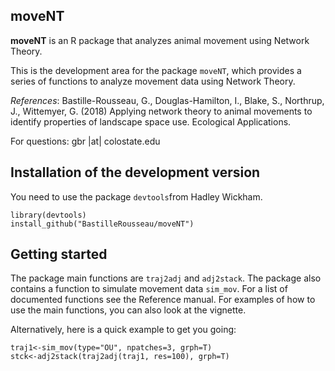 ## moveNT  ##

**moveNT** is an R package that analyzes animal movement using Network Theory.

This is the development area for the package `moveNT`, which provides a series of functions to analyze movement data using Network Theory. 

*References*: Bastille-Rousseau, G., Douglas-Hamilton, I., Blake, S., Northrup, J., Wittemyer, G. (2018) Applying network theory to animal movements to identify properties of landscape space use. Ecological Applications. 

For questions: gbr |at| colostate.edu

## Installation of the development version  ##

You need to use the package `devtools`from Hadley Wickham. 
    
    library(devtools)
    install_github("BastilleRousseau/moveNT")


## Getting started ##

The package main functions are `traj2adj` and `adj2stack`. The package also contains a function to simulate movement data `sim_mov`. For a list of documented functions see the Reference manual. 
For examples of how to use the main functions, you can also look at the vignette. 

Alternatively, here is a quick example to get you going: 

    traj1<-sim_mov(type="OU", npatches=3, grph=T)
    stck<-adj2stack(traj2adj(traj1, res=100), grph=T)



